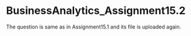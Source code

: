 # BusinessAnalytics_Assignment15.2
The question is same as in Assignment15.1 and its file is uploaded again.

